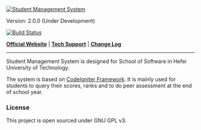 [![Student Management System](http://rjxy.hfut.edu.cn/stumgr/public/img/product-logo.png)](http://rjxy.hfut.edu.cn/stumgr)

Version: 2.0.0 (Under Development)

[![Build Status](https://www.travis-ci.org/zjhzxhz/stumgr.png?branch=master)](https://www.travis-ci.org/zjhzxhz/stumgr)

[**Official Website**](http://rjxy.hfut.edu.cn/stumgr) | 
[**Tech Support**](http://www.zjhzxhz.com) |
[**Change Log**](http://rjxy.hfut.edu.cn/stumgr/support/about)

---
Student Management System is designed for School of Software in Hefei University of Technology.

The system is based on [CodeIgniter Framework](http://codeigniter.com). It is mainly used for students to query their scores, ranks and to do peer assessment at the end of school year.

### License ###
This project is open sourced under GNU GPL v3.